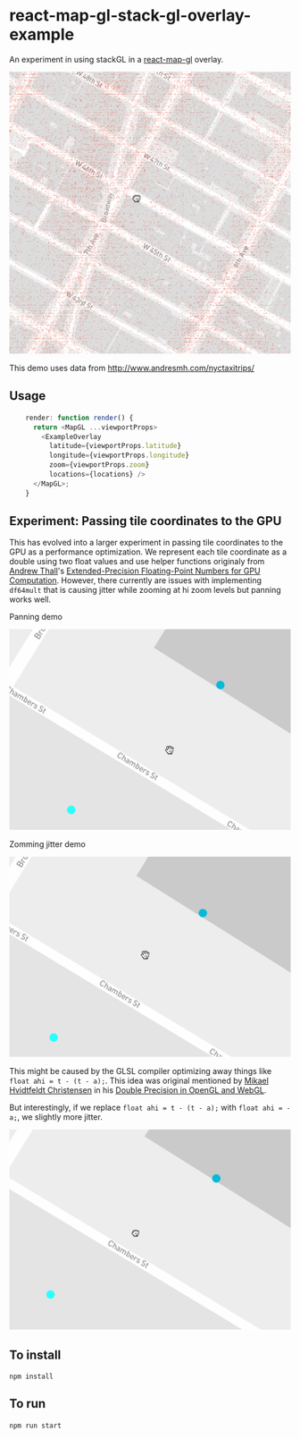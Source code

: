# react-map-gl-stack-gl-overlay-example

An experiment in using stackGL in a
[react-map-gl](https://github.com/uber/react-map-gl) overlay.

![](demo.gif)

This demo uses data from http://www.andresmh.com/nyctaxitrips/

## Usage

````js
    render: function render() {
      return <MapGL ...viewportProps>
        <ExampleOverlay
          latitude={viewportProps.latitude}
          longitude={viewportProps.longitude}
          zoom={viewportProps.zoom}
          locations={locations} />
      </MapGL>;
    }
````

## Experiment: Passing tile coordinates to the GPU

This has evolved into a larger experiment in passing tile coordinates to the GPU
as a performance optimization. We represent each tile coordinate as a double
using two float values and use helper functions originaly from [Andrew Thall](http://andrewthall.org/)'s
[Extended-Precision Floating-Point Numbers for GPU Computation](http://andrewthall.org/papers/df64_qf128.pdf).
However, there currently are issues with implementing `df64mult` that is causing
jitter while zooming at hi zoom levels but panning works well.


Panning demo

![](lng-lat-pan-no-jitter.gif)

Zomming jitter demo

![](lng-lat-jitter.gif)

This might be caused by the GLSL compiler optimizing away things like `float ahi = t - (t - a);`.  This idea was original mentioned by [Mikael Hvidtfeldt Christensen](http://blog.hvidtfeldts.net/index.php/about/) in his [Double Precision in OpenGL and WebGL](http://blog.hvidtfeldts.net/index.php/2012/07/double-precision-in-opengl-and-webgl/).

But interestingly, if we replace `float ahi = t - (t - a);` with `float ahi = -a;`, we slightly more jitter.

![](lng-lat-check-for-optimization.gif)

## To install

    npm install

## To run

    npm run start
